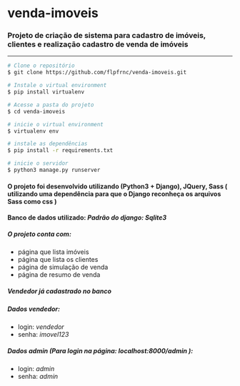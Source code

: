 # venda-imoveis
### Projeto de criação de sistema para cadastro de imóveis, clientes e realização cadastro de venda de imóveis
<hr>

```bash
# Clone o repositório
$ git clone https://github.com/flpfrnc/venda-imoveis.git

# Instale o virtual environment
$ pip install virtualenv

# Acesse a pasta do projeto
$ cd venda-imoveis

# inicie o virtual environment
$ virtualenv env

# instale as dependências
$ pip install -r requirements.txt

# inicie o servidor
$ python3 manage.py runserver
```

#### O projeto foi desenvolvido utilizando (Python3 + Django), JQuery, Sass ( utilizando uma dependência para que o Django reconheça os arquivos Sass como css )
#### Banco de dados utilizado: <i>Padrão do django: Sqlite3</i>
##### O projeto conta com:
- página que lista imóveis
- página que lista os clientes
- página de simulação de venda
- página de resumo de venda

##### Vendedor já cadastrado no banco
##### Dados vendedor:
- login: <i>vendedor</i>
- senha: <i>imovel123</i>

##### Dados admin (Para login na página: <i>localhost:8000/admin</i> ):
- login: <i>admin</i>
- senha: <i>admin</i>

